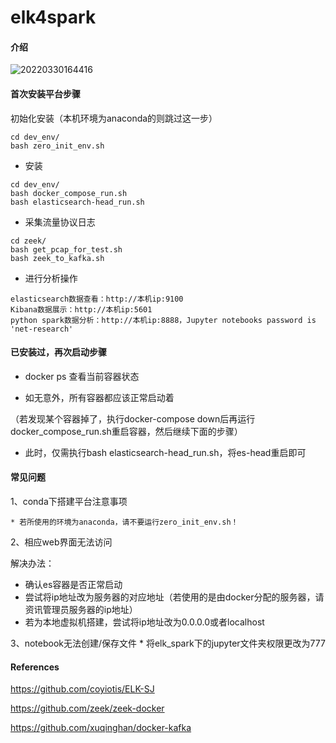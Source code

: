 # elk4spark

#### 介绍

![20220330164416](D:\zpg\秋招\GitHub整理\elk4spark-main\img\20220330164416.png)

#### 首次安装平台步骤

初始化安装（本机环境为anaconda的则跳过这一步）

```shell
cd dev_env/
bash zero_init_env.sh
```

* 安装

```shell
cd dev_env/
bash docker_compose_run.sh
bash elasticsearch-head_run.sh
```

* 采集流量协议日志

```shell
cd zeek/
bash get_pcap_for_test.sh
bash zeek_to_kafka.sh
```

* 进行分析操作

```
elasticsearch数据查看：http://本机ip:9100
Kibana数据展示：http://本机ip:5601
python spark数据分析：http://本机ip:8888，Jupyter notebooks password is 'net-research'
```

#### 已安装过，再次启动步骤

* docker ps 查看当前容器状态

* 如无意外，所有容器都应该正常启动着

（若发现某个容器掉了，执行docker-compose down后再运行docker_compose_run.sh重启容器，然后继续下面的步骤）

* 此时，仅需执行bash elasticsearch-head_run.sh，将es-head重启即可

#### 常见问题

1、conda下搭建平台注意事项

    * 若所使用的环境为anaconda，请不要运行zero_init_env.sh！

2、相应web界面无法访问

解决办法：

   * 确认es容器是否正常启动
   * 尝试将ip地址改为服务器的对应地址（若使用的是由docker分配的服务器，请资讯管理员服务器的ip地址）
   * 若为本地虚拟机搭建，尝试将ip地址改为0.0.0.0或者localhost

3、notebook无法创建/保存文件
    * 将elk_spark下的jupyter文件夹权限更改为777

#### References

https://github.com/coyiotis/ELK-SJ

https://github.com/zeek/zeek-docker

https://github.com/xuqinghan/docker-kafka
